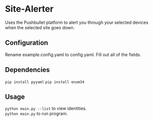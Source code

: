 # Site-Alerter
Uses the Pushbullet platform to alert you through your selected devices when the selected site goes down.
## Configuration
Rename example.config.yaml to config.yaml. Fill out all of the fields.
## Dependencies
<code>pip install pyyaml</code>
<code>pip install enum34</code>
## Usage
<code>python main.py --list</code> to view identities.<br />
<code>python main.py</code> to run program.

